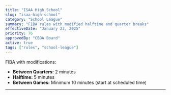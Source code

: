 ```yaml
---
title: "ISAA High School"
slug: "isaa-high-school"
category: "School League"
summary: "FIBA rules with modified halftime and quarter breaks"
effectiveDate: "January 23, 2025"
priority: 76
approvedBy: "CBOA Board"
active: true
tags: ["rules", "school-league"]
---
```



FIBA with modifications:

- **Between Quarters:** 2 minutes
- **Halftime:** 5 minutes
- **Between Games:** Minimum 10 minutes (start at scheduled time)

---